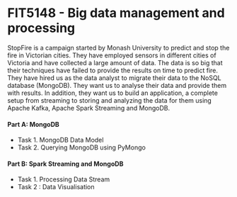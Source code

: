 # FIT5148 - Big data management and processing

StopFire is a campaign started by Monash University to predict and stop the fire in Victorian cities. They have employed sensors in different cities of Victoria and have collected a large amount of data. The data is so big that their techniques have failed to provide the results on time to predict fire. They have hired us as the data analyst to migrate their data to the NoSQL database (MongoDB). They want us to analyse their data and provide them with results. In addition, they want us to build an application, a complete setup from streaming to storing and analyzing the data for them using Apache Kafka, Apache Spark Streaming and MongoDB.

#### Part A: MongoDB
- Task 1. MongoDB Data Model
- Task 2. Querying MongoDB using PyMongo
#### Part B: Spark Streaming and MongoDB
- Task 1. Processing Data Stream
- Task 2 : Data Visualisation
